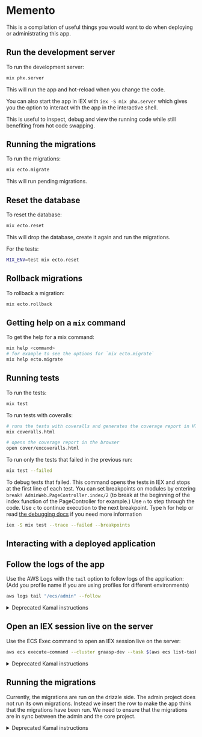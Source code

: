 # Memento

This is a compilation of useful things you would want to do when deploying or administrating this app.

## Run the development server

To run the development server:

```sh
mix phx.server
```

This will run the app and hot-reload when you change the code.

You can also start the app in IEX with `iex -S mix phx.server` which gives you the option to interact with the app in the interactive shell.

This is useful to inspect, debug and view the running code while still benefiting from hot code swapping.

## Running the migrations

To run the migrations:

```sh
mix ecto.migrate
```

This will run pending migrations.

## Reset the database

To reset the database:

```sh
mix ecto.reset
```

This will drop the database, create it again and run the migrations.

For the tests:

```sh
MIX_ENV=test mix ecto.reset
```

## Rollback migrations

To rollback a migration:

```sh
mix ecto.rollback
```

## Getting help on a `mix` command

To get the help for a mix command:

```sh
mix help <command>
# for example to see the options for `mix ecto.migrate`
mix help ecto.migrate
```

## Running tests

To run the tests:

```sh
mix test
```

To run tests with coveralls:

```sh
# runs the tests with coveralls and generates the coverage report in HTML format
mix coveralls.html

# opens the coverage report in the browser
open cover/excoveralls.html
```

To run only the tests that failed in the previous run:

```sh
mix test --failed
```

To debug tests that failed. This command opens the tests in IEX and stops at the first line of each test.
You can set breakpoints on modules by entering `break! AdminWeb.PageController.index/2` (to break at the beginning of the index function of the PageController for example.) Use `n` to step through the code. Use `c` to continue execution to the next breakpoint. Type `h` for help or read [the debugging docs](https://hexdocs.pm/elixir/debugging.html) if you need more information

```sh
iex -S mix test --trace --failed --breakpoints
```

## Interacting with a deployed application

## Follow the logs of the app

Use the AWS Logs with the `tail` option to follow logs of the application:
(Add you profile name if you are using profiles for different environments)

```sh
aws logs tail "/ecs/admin" --follow
```

<details>
    <summary>Deprecated Kamal instructions</summary>

To follow the logs of the server live:

```sh
kamal app logs -f
# or using the defined alias
kamal logs
```

To see logs since a period of time:

```sh
# see the logs for the last 5 minutes
kamal app logs -s 5m
```

</details>

## Open an IEX session live on the server

Use the ECS Exec command to open an IEX session live on the server:

```sh
aws ecs execute-command --cluster graasp-dev --task $(aws ecs list-tasks --cluster graasp-dev --query 'taskArns[0]' --output text) --container admin --command "/app/bin/admin remote" --interactive
```

<details>
    <summary>Deprecated Kamal instructions</summary>

You can open an IEX session live on the server with:

```sh
kamal app exec --interactive --reuse "/app/bin/admin remote"
# or using the alias
kamal console
```

</details>

## Running the migrations

Currently, the migrations are run on the drizzle side. The admin project does not run its own migrations. Instead we insert the row to make the app think that the migrations have been run. We need to ensure that the migrations are in sync between the admin and the core project.

<details>
    <summary>Deprecated Kamal instructions</summary>

You can run the migrations using the provided release script:

```sh
kamal app exec --interactive --reuse "/app/bin/migrate"
# or with the defined alias
kamal migrate
```

It is also possible to run the migrations automatically by defining a docker-entrypoint file that executes the migration script. This is dscribed in more details in [this article](https://blog.appsignal.com/2025/06/10/deploying-phoenix-applications-with-kamal.html#automating-database-migrations-with-kamal)

</details>
